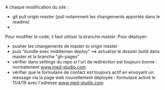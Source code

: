 A chaque modification du site :
  - git pull origin master (pull notamment les changements apportés dans le readme)
  - 

Pour modifier le code, il faut utiliser la branche master.
Pour déployer:
  - pusher les changements de master to origin master
  - puis "bundle exec middleman deploy" ==> actualise le dossier build dans master et la branche "gh-pages"
  - vérifier dans settings du repo si l'url de redirection est toujours bonne : normalement www.med-studio.com
  - vérifier que le formulaire de contact est toujours actif en envoyant un message via la page web nouvellement déployée : formulaire activé le 11/4/19 avec l'adresse www.med-studio.com
